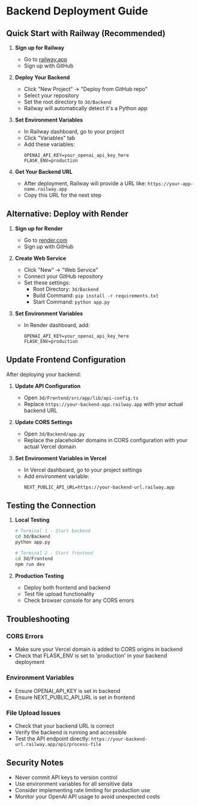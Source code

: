 # Backend Deployment Guide

## Quick Start with Railway (Recommended)

1. **Sign up for Railway**
   - Go to [railway.app](https://railway.app)
   - Sign up with GitHub

2. **Deploy Your Backend**
   - Click "New Project" → "Deploy from GitHub repo"
   - Select your repository
   - Set the root directory to `3d/Backend`
   - Railway will automatically detect it's a Python app

3. **Set Environment Variables**
   - In Railway dashboard, go to your project
   - Click "Variables" tab
   - Add these variables:
     ```
     OPENAI_API_KEY=your_openai_api_key_here
     FLASK_ENV=production
     ```

4. **Get Your Backend URL**
   - After deployment, Railway will provide a URL like: `https://your-app-name.railway.app`
   - Copy this URL for the next step

## Alternative: Deploy with Render

1. **Sign up for Render**
   - Go to [render.com](https://render.com)
   - Sign up with GitHub

2. **Create Web Service**
   - Click "New" → "Web Service"
   - Connect your GitHub repository
   - Set these settings:
     - Root Directory: `3d/Backend`
     - Build Command: `pip install -r requirements.txt`
     - Start Command: `python app.py`

3. **Set Environment Variables**
   - In Render dashboard, add:
     ```
     OPENAI_API_KEY=your_openai_api_key_here
     FLASK_ENV=production
     ```

## Update Frontend Configuration

After deploying your backend:

1. **Update API Configuration**
   - Open `3d/Frontend/src/app/lib/api-config.ts`
   - Replace `https://your-backend-app.railway.app` with your actual backend URL

2. **Update CORS Settings**
   - Open `3d/Backend/app.py`
   - Replace the placeholder domains in CORS configuration with your actual Vercel domain

3. **Set Environment Variables in Vercel**
   - In Vercel dashboard, go to your project settings
   - Add environment variable:
     ```
     NEXT_PUBLIC_API_URL=https://your-backend-url.railway.app
     ```

## Testing the Connection

1. **Local Testing**
   ```bash
   # Terminal 1 - Start backend
   cd 3d/Backend
   python app.py
   
   # Terminal 2 - Start frontend
   cd 3d/Frontend
   npm run dev
   ```

2. **Production Testing**
   - Deploy both frontend and backend
   - Test file upload functionality
   - Check browser console for any CORS errors

## Troubleshooting

### CORS Errors
- Make sure your Vercel domain is added to CORS origins in backend
- Check that FLASK_ENV is set to 'production' in your backend deployment

### Environment Variables
- Ensure OPENAI_API_KEY is set in backend
- Ensure NEXT_PUBLIC_API_URL is set in frontend

### File Upload Issues
- Check that your backend URL is correct
- Verify the backend is running and accessible
- Test the API endpoint directly: `https://your-backend-url.railway.app/api/process-file`

## Security Notes

- Never commit API keys to version control
- Use environment variables for all sensitive data
- Consider implementing rate limiting for production use
- Monitor your OpenAI API usage to avoid unexpected costs 